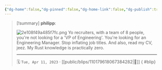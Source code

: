```yaml
---
{"dg-home":false,"dg-pinned":false,"dg-home-link":false,"dg-publish":true,"type":"blip","disabled rules":["yaml-title","yaml-title-alias","file-name-heading"],"title":"philipp on mastodon @ 2023-04-11","created-date":"2023-04-11T10:05:51","id":110179618067384290,"updated-date":"2025-05-02T08:50:43","dg-path":"blips/110179618067384282.md","permalink":"/blips/110179618067384282/","dgPassFrontmatter":true,"created":"2023-04-11T10:05:51","updated":"2025-05-02T08:50:43"}
---
```


> [!summary] **philipp**:
>
> ![2e108f49a485f7fc.png](/img/user/attachments/2e108f49a485f7fc.png)
> Yo recruiters,
> with a team of 8 people, you're not looking for a 'VP of Engineering'. You're looking for an Engineering Manager. Stop inflating job titles.
> And also, read my CV, jeez. My Rust knowledge is practically zero.
> - - -
>
> 🗓️ `Tue, Apr 11, 2023` · [[public/blips/110179618067384282\|🔗]]
{ #blip}

